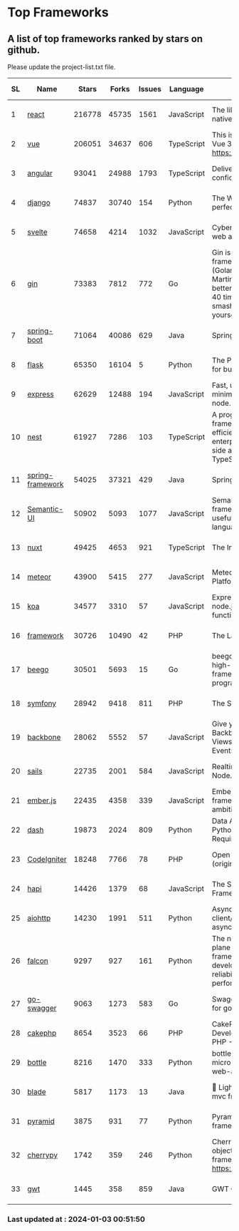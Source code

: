 # Top Frameworks
## A list of top frameworks ranked by stars on github.  
Please update the project-list.txt file.

| SL| Name  | Stars| Forks| Issues | Language | Description | Last Commit |
| --| ------| -----| ---- | ------ | -------- | ----------- | ----------- |
| 1 | [react](https://github.com/facebook/react) | 216778 | 45735 | 1561 | JavaScript | The library for web and native user interfaces. | 2024-01-02 19:39:25 |
| 2 | [vue](https://github.com/vuejs/vue) | 206051 | 34637 | 606 | TypeScript | This is the repo for Vue 2. For Vue 3, go to https://github.com/vuejs/core | 2023-12-31 13:23:55 |
| 3 | [angular](https://github.com/angular/angular) | 93041 | 24988 | 1793 | TypeScript | Deliver web apps with confidence 🚀 | 2023-12-21 14:33:32 |
| 4 | [django](https://github.com/django/django) | 74837 | 30740 | 154 | Python | The Web framework for perfectionists with deadlines. | 2024-01-02 11:55:12 |
| 5 | [svelte](https://github.com/sveltejs/svelte) | 74658 | 4214 | 1032 | JavaScript | Cybernetically enhanced web apps | 2024-01-02 23:56:30 |
| 6 | [gin](https://github.com/gin-gonic/gin) | 73383 | 7812 | 772 | Go | Gin is a HTTP web framework written in Go (Golang). It features a Martini-like API with much better performance -- up to 40 times faster. If you need smashing performance, get yourself some Gin. | 2023-12-13 02:28:51 |
| 7 | [spring-boot](https://github.com/spring-projects/spring-boot) | 71064 | 40086 | 629 | Java | Spring Boot | 2023-12-22 18:43:46 |
| 8 | [flask](https://github.com/pallets/flask) | 65350 | 16104 | 5 | Python | The Python micro framework for building web applications. | 2024-01-01 15:21:54 |
| 9 | [express](https://github.com/expressjs/express) | 62629 | 12488 | 194 | JavaScript | Fast, unopinionated, minimalist web framework for node. | 2023-06-04 15:47:20 |
| 10 | [nest](https://github.com/nestjs/nest) | 61927 | 7286 | 103 | TypeScript | A progressive Node.js framework for building efficient, scalable, and enterprise-grade server-side applications with TypeScript/JavaScript 🚀 | 2024-01-02 12:28:28 |
| 11 | [spring-framework](https://github.com/spring-projects/spring-framework) | 54025 | 37321 | 429 | Java | Spring Framework | 2024-01-02 17:12:08 |
| 12 | [Semantic-UI](https://github.com/Semantic-Org/Semantic-UI) | 50902 | 5093 | 1077 | JavaScript | Semantic is a UI component framework based around useful principles from natural language. | 2023-01-11 17:05:32 |
| 13 | [nuxt](https://github.com/nuxt/nuxt) | 49425 | 4653 | 921 | TypeScript | The Intuitive Vue Framework. | 2024-01-02 22:04:26 |
| 14 | [meteor](https://github.com/meteor/meteor) | 43900 | 5415 | 277 | JavaScript | Meteor, the JavaScript App Platform | 2023-12-29 18:57:07 |
| 15 | [koa](https://github.com/koajs/koa) | 34577 | 3310 | 57 | JavaScript | Expressive middleware for node.js using ES2017 async functions | 2023-11-08 15:05:20 |
| 16 | [framework](https://github.com/laravel/framework) | 30726 | 10490 | 42 | PHP | The Laravel Framework. | 2024-01-01 15:37:06 |
| 17 | [beego](https://github.com/beego/beego) | 30501 | 5693 | 15 | Go | beego is an open-source, high-performance web framework for the Go programming language. | 2023-12-29 13:53:55 |
| 18 | [symfony](https://github.com/symfony/symfony) | 28942 | 9418 | 811 | PHP | The Symfony PHP framework | 2024-01-02 14:17:55 |
| 19 | [backbone](https://github.com/jashkenas/backbone) | 28062 | 5552 | 57 | JavaScript | Give your JS App some Backbone with Models, Views, Collections, and Events | 2023-08-10 22:05:08 |
| 20 | [sails](https://github.com/balderdashy/sails) | 22735 | 2001 | 584 | JavaScript | Realtime MVC Framework for Node.js | 2023-12-14 21:34:01 |
| 21 | [ember.js](https://github.com/emberjs/ember.js) | 22435 | 4358 | 339 | JavaScript | Ember.js - A JavaScript framework for creating ambitious web applications | 2024-01-02 19:56:42 |
| 22 | [dash](https://github.com/plotly/dash) | 19873 | 2024 | 809 | Python | Data Apps & Dashboards for Python. No JavaScript Required. | 2023-12-16 18:16:41 |
| 23 | [CodeIgniter](https://github.com/bcit-ci/CodeIgniter) | 18248 | 7766 | 78 | PHP | Open Source PHP Framework (originally from EllisLab) | 2023-04-07 17:57:13 |
| 24 | [hapi](https://github.com/hapijs/hapi) | 14426 | 1379 | 68 | JavaScript | The Simple, Secure Framework Developers Trust | 2023-09-18 11:40:11 |
| 25 | [aiohttp](https://github.com/aio-libs/aiohttp) | 14230 | 1991 | 511 | Python | Asynchronous HTTP client/server framework for asyncio and Python | 2023-12-28 10:40:53 |
| 26 | [falcon](https://github.com/falconry/falcon) | 9297 | 927 | 161 | Python | The no-magic web data plane API and microservices framework for Python developers, with a focus on reliability, correctness, and performance at scale. | 2023-12-26 16:51:00 |
| 27 | [go-swagger](https://github.com/go-swagger/go-swagger) | 9063 | 1273 | 583 | Go | Swagger 2.0 implementation for go | 2024-01-01 10:16:45 |
| 28 | [cakephp](https://github.com/cakephp/cakephp) | 8654 | 3523 | 66 | PHP | CakePHP: The Rapid Development Framework for PHP - Official Repository | 2024-01-02 03:17:44 |
| 29 | [bottle](https://github.com/bottlepy/bottle) | 8216 | 1470 | 333 | Python | bottle.py is a fast and simple micro-framework for python web-applications. | 2022-09-05 15:24:52 |
| 30 | [blade](https://github.com/lets-blade/blade) | 5817 | 1173 | 13 | Java | :rocket: Lightning fast and elegant mvc framework for Java8 | 2023-06-16 05:18:49 |
| 31 | [pyramid](https://github.com/Pylons/pyramid) | 3875 | 931 | 77 | Python | Pyramid - A Python web framework | 2023-09-14 21:55:43 |
| 32 | [cherrypy](https://github.com/cherrypy/cherrypy) | 1742 | 359 | 246 | Python | CherryPy is a pythonic, object-oriented HTTP framework.      https://cherrypy.dev | 2023-12-26 18:40:42 |
| 33 | [gwt](https://github.com/gwtproject/gwt) | 1445 | 358 | 859 | Java | GWT Open Source Project | 2024-01-02 15:33:48 |

### Last updated at : 2024-01-03 00:51:50
